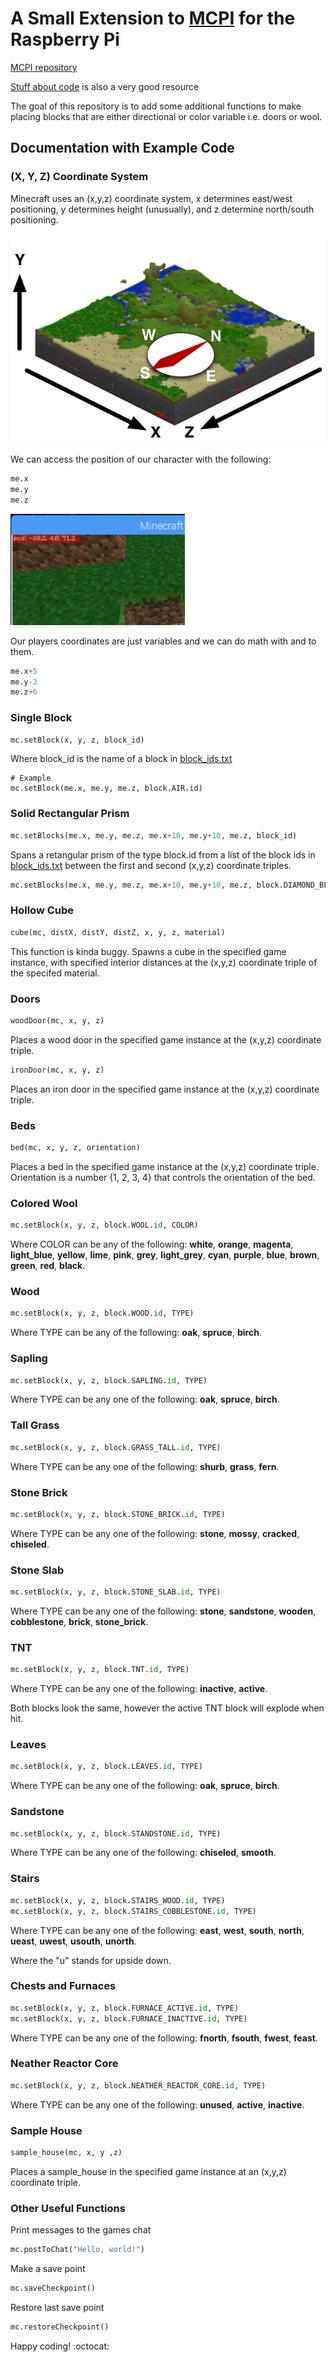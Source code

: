 # A Small Extension to [MCPI](https://github.com/martinohanlon/mcpi) for the Raspberry Pi
[MCPI repository](https://github.com/martinohanlon/mcpi#minecraft-pi-edition-api-python-library)

[Stuff about code]( https://www.stuffaboutcode.com/p/minecraft-api-reference.html ) is also a very good resource


The goal of this repository is to add some additional functions to make placing blocks that are either directional or color variable i.e. doors or wool.

## Documentation with Example Code

### (X, Y, Z) Coordinate System

Minecraft uses an (x,y,z) coordinate system, x determines east/west positioning, y determines height (unusually), and z determine north/south positioning.


![Image from gamepedia](img/coordinates.png)


We can access the position of our character with the following:
```python
me.x
me.y
me.z
```
![Coordinates are viewable in game](img/cpic.png)


Our players coordinates are just variables and we can do math with and to them.
```python
me.x+5
me.y-3
me.z+6
```

### Single Block
```python
mc.setBlock(x, y, z, block_id)
```
Where block_id is  the name of a block in [block_ids.txt](block_ids.txt)
```python3
# Example
mc.setBlock(me.x, me.y, me.z, block.AIR.id)
```


### Solid Rectangular Prism
```python
mc.setBlocks(me.x, me.y, me.z, me.x+10, me.y+10, me.z, block_id)
```
Spans a retangular prism of the type block.id from a list of the block ids in [block_ids.txt](block_ids.txt) between the first and second (x,y,z) coordinate triples.
```python
mc.setBlocks(me.x, me.y, me.z, me.x+10, me.y+10, me.z, block.DIAMOND_BLOCK.id)
```
### Hollow Cube

```python
cube(mc, distX, distY, distZ, x, y, z, material)
```
This function is kinda buggy. Spawns a cube in the specified game instance, with specified interior distances at the (x,y,z) coordinate triple of the specifed material.

### Doors

```python
woodDoor(mc, x, y, z)
```
Places a wood door in the specified game instance at the (x,y,z) coordinate triple.
```python
ironDoor(mc, x, y, z)
```
Places an iron door in the specified game instance at the (x,y,z) coordinate triple.

### Beds

```python
bed(mc, x, y, z, orientation)
```
Places a bed in the specified game instance at the (x,y,z) coordinate triple. Orientation is a number {1, 2, 3, 4} that controls the orientation of the bed.

### Colored Wool

```python
mc.setBlock(x, y, z, block.WOOL.id, COLOR)
```
Where COLOR can be any of the following: **white**, **orange**, **magenta**, **light_blue**, **yellow**, **lime**, **pink**, **grey**, **light_grey**, **cyan**, **purple**, **blue**, **brown**, **green**, **red**, **black**.

### Wood

```python
mc.setBlock(x, y, z, block.WOOD.id, TYPE)
```
Where TYPE can be any of the following: **oak**, **spruce**, **birch**.

### Sapling

```python
mc.setBlock(x, y, z, block.SAPLING.id, TYPE)
```
Where TYPE can be any one of the following: **oak**, **spruce**, **birch**.

### Tall Grass
```python
mc.setBlock(x, y, z, block.GRASS_TALL.id, TYPE)
```
Where TYPE can be any one of the following: **shurb**, **grass**, **fern**.

### Stone Brick
```python
mc.setBlock(x, y, z, block.STONE_BRICK.id, TYPE)
```
Where TYPE can be any one of the following: **stone**, **mossy**, **cracked**, **chiseled**.

### Stone Slab
```python
mc.setBlock(x, y, z, block.STONE_SLAB.id, TYPE)
```
Where TYPE can be any one of the following: **stone**, **sandstone**, **wooden**, **cobblestone**, **brick**, **stone_brick**.

### TNT
```python
mc.setBlock(x, y, z, block.TNT.id, TYPE)
```
Where TYPE can be any one of the following: **inactive**, **active**.

Both blocks look the same, however the active TNT block will explode when hit.

### Leaves
```python
mc.setBlock(x, y, z, block.LEAVES.id, TYPE)
```
Where TYPE can be any one of the following: **oak**, **spruce**, **birch**.

### Sandstone
```python
mc.setBlock(x, y, z, block.STANDSTONE.id, TYPE)
```
Where TYPE can be any one of the following: **chiseled**, **smooth**.

### Stairs

```python
mc.setBlock(x, y, z, block.STAIRS_WOOD.id, TYPE)
mc.setBlock(x, y, z, block.STAIRS_COBBLESTONE.id, TYPE)
```
Where TYPE can be any one of the following: **east**, **west**, **south**, **north**, **ueast**, **uwest**, **usouth**, **unorth**.

Where the "u" stands for upside down.

### Chests and Furnaces
```python
mc.setBlock(x, y, z, block.FURNACE_ACTIVE.id, TYPE)
mc.setBlock(x, y, z, block.FURNACE_INACTIVE.id, TYPE)
```
Where TYPE can be any one of the following: **fnorth**, **fsouth**, **fwest**, **feast**.

### Neather Reactor Core
```python
mc.setBlock(x, y, z, block.NEATHER_REACTOR_CORE.id, TYPE)
```
Where TYPE can be any one of the following: **unused**, **active**, **inactive**.

### Sample House

```python
sample_house(mc, x, y ,z)
```
Places a sample_house in the specified game instance at an (x,y,z) coordinate triple.

### Other Useful Functions
Print messages to the games chat
```python
mc.postToChat("Hello, world!")
```

Make a save point
```python
mc.saveCheckpoint()
```

Restore last save point
```python
mc.restoreCheckpoint()
```

Happy coding! :octocat:
